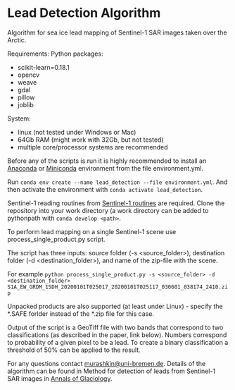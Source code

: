 # Lead Detection Algorithm

Algorithm for sea ice lead mapping of Sentinel-1 SAR images taken over the Arctic.

Requirements:
Python packages:
* scikit-learn=0.18.1
* opencv
* weave
* gdal
* pillow
* joblib

System:
* linux (not tested under Windows or Mac)
* 64Gb RAM (might work with 32Gb, but not tested)
* multiple core/processor systems are recommended

Before any of the scripts is run it is highly recommended to install an [Anaconda](https://www.anaconda.com/distribution/) or [Miniconda](https://docs.conda.io/en/latest/miniconda.html) environment from the file environment.yml.

Run
```conda env create --name lead_detection --file environment.yml```.
And then activate the environment with
```conda activate lead_detection```.


Sentinel-1 reading routines from [Sentinel-1 routines](https://github.com/d-murashkin/sentinel1_routines) are required.
Clone the repository into your work directory (a work directory can be added to pythonpath with ```conda develop <path>```.

To perform lead mapping on a single Sentinel-1 scene use process_single_product.py script.

The script has three inputs: source folder (-s <source_folder>), destination folder (-d <destination_folder>), and name of the zip-file with the scene.

For example
```python process_single_product.py -s <source_folder> -d <destination_folder> S1A_EW_GRDM_1SDH_20200101T025017_20200101T025117_030601_038174_2410.zip```

Unpacked products are also supported (at least under Linux) - specify the *.SAFE forlder instead of the *.zip file for this case.

Output of the script is a GeoTiff file with two bands that correspond to two classifications (as described in the paper, link below).
Numbers correspond to probability of a given pixel to be a lead.
To create a binary classification a threshold of 50% can be applied to the result.

For any questions contact murashkin@uni-bremen.de.
Details of the algorithm can be found in Method for detection of leads from Sentinel-1 SAR images in [Annals of Glaciology](https://www.cambridge.org/core/journals/annals-of-glaciology/article/method-for-detection-of-leads-from-sentinel1-sar-images/3FC47FE6D90A3B9021CD753DC37184B9).
